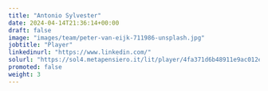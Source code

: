 ```yaml
---
title: "Antonio Sylvester"
date: 2024-04-14T21:36:14+00:00
draft: false
image: "images/team/peter-van-eijk-711986-unsplash.jpg"
jobtitle: "Player"
linkedinurl: "https://www.linkedin.com/"
solurl: "https://sol4.metapensiero.it/lit/player/4fa371d6b48911e9ac012e92809967e5"
promoted: false
weight: 3
---
```


